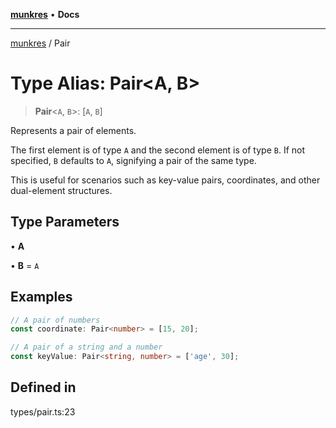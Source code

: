 [**munkres**](../README.md) • **Docs**

***

[munkres](../globals.md) / Pair

# Type Alias: Pair\<A, B\>

> **Pair**\<`A`, `B`\>: [`A`, `B`]

Represents a pair of elements.

The first element is of type `A` and the second element is of type `B`.
If not specified, `B` defaults to `A`, signifying a pair of the same
type.

This is useful for scenarios such as key-value pairs, coordinates, and
other dual-element structures.

## Type Parameters

• **A**

• **B** = `A`

## Examples

```typescript
// A pair of numbers
const coordinate: Pair<number> = [15, 20];
```

```typescript
// A pair of a string and a number
const keyValue: Pair<string, number> = ['age', 30];
```

## Defined in

types/pair.ts:23

